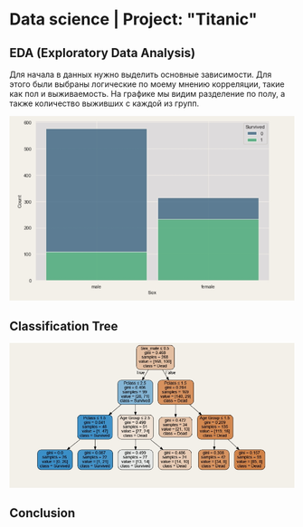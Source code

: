 # Data science | Project: "Titanic"

## EDA (Exploratory Data Analysis)
 Для начала в данных нужно выделить основные зависимости. Для этого были выбраны логические по моему мнению корреляции, такие как пол и выживаемость. На графике мы видим разделение по полу, а также количество выживших с каждой из групп.


![alt text](https://github.com/Aettio/DS_Project_Titanic/blob/main/Images/Survivedbytitle.jpg)

## Classification Tree


![alt text](https://github.com/Aettio/DS_Project_Titanic/blob/main/Images/Classification_Tree.jpg)


## Conclusion
